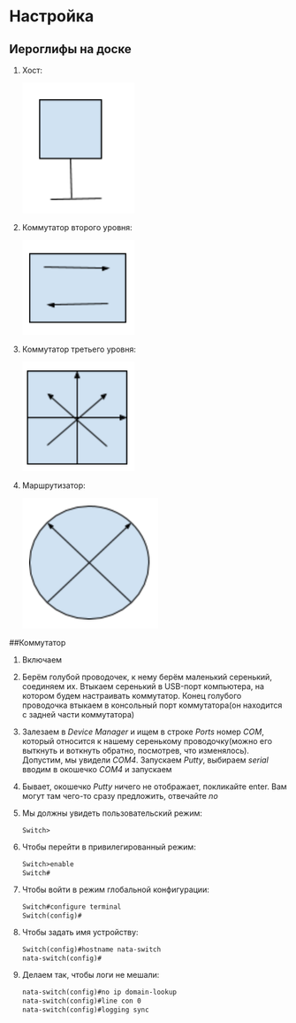 # Настройка

## Иероглифы на доске

1. Хост:

	![Хост](./setting_images/host.png)

2. Коммутатор второго уровня:

	![Коммутатор второго уровня](./setting_images/2-nd-level-switch.png)

3. Коммутатор третьего уровня:
	
	![Коммутатор третьего уровня](./setting_images/3-rd-level-switch.png)

4. Маршрутизатор:

	![Маршрутизатор](./setting_images/router.png)

##Коммутатор

1. Включаем
2. Берём голубой проводочек, к нему берём маленький серенький, соединяем их. Втыкаем серенький в USB-порт компьютера, на котором будем настраивать коммутатор. Конец голубого проводочка втыкаем в консольный порт коммутатора(он находится с задней части коммутатора)
3. Залезаем в _Device Manager_ и ищем в строке *Ports* номер *COM*, который относится к нашему серенькому проводочку(можно его выткнуть и воткнуть обратно, посмотрев, что изменялось). Допустим, мы увидели *COM4*. Запускаем _Putty_, выбираем *serial* вводим в окошечко *COM4* и запускаем
4. Бывает, окошечко _Putty_ ничего не отображает, покликайте enter. Вам могут там чего-то сразу предложить, отвечайте *no*
5. Мы должны увидеть пользовательский режим:

	```
	Switch>
	```

6. Чтобы перейти в привилегированный режим:

	```
	Switch>enable
	Switch#
	```

7. Чтобы войти в режим глобальной конфигурации:

	```
	Switch#configure terminal
	Switch(config)#
	```

8. Чтобы задать имя устройству:

	```
	Switch(config)#hostname nata-switch
	nata-switch(config)#
	```

9. Делаем так, чтобы логи не мешали:

	```
	nata-switch(config)#no ip domain-lookup
	nata-switch(config)#line con 0
	nata-switch(config)#logging sync
	```
